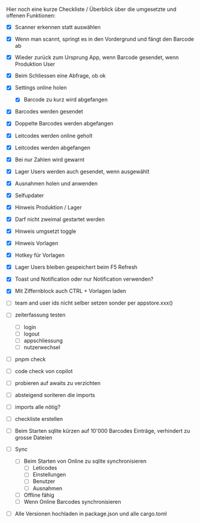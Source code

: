 Hier noch eine kurze Checkliste / Überblick über die umgesetzte und offenen Funktionen:
* [x] Scanner erkennen statt auswählen
* [x] Wenn man scannt, springt es in den Vordergrund und fängt den Barcode ab
* [x] Wieder zurück zum Ursprung App, wenn Barcode gesendet, wenn Produktion User
* [x] Beim Schliessen eine Abfrage, ob ok
* [x] Settings online holen 
    - [x] Barcode zu kurz wird abgefangen
* [x] Barcodes werden gesendet
* [x] Doppelte Barcodes werden abgefangen
* [x] Leitcodes werden online geholt
* [x] Leitcodes werden abgefangen
* [x] Bei nur Zahlen wird gewarnt
* [x] Lager Users werden auch gesendet, wenn ausgewählt
* [x] Ausnahmen holen und anwenden
* [x] Selfupdater
* [x] Hinweis Produktion / Lager
* [x] Darf nicht zweimal gestartet werden
* [x] Hinweis umgsetzt toggle
* [x] Hinweis Vorlagen
* [x] Hotkey für Vorlagen
* [x] Lager Users bleiben gespeichert beim F5 Refresh
* [x] Toast und Notification oder nur Notification verwenden?
* [x] Mit Ziffernblock auch CTRL + Vorlagen laden
* [ ] team and  user ids nicht selber setzen sonder per appstore.xxx()
* [ ] zeiterfassung testen
    * [ ] login
    * [ ] logout
    * [ ] appschliessung
    * [ ] nutzerwechsel

* [ ] pnpm check
* [ ] code check von copilot
* [ ] probieren auf awaits zu verzichten
* [ ] absteigend soriteren die imports
* [ ] imports alle nötig?
* [ ] checkliste erstellen

* [ ] Beim Starten sqlite kürzen auf 10'000 Barcodes Einträge, verhindert zu grosse Dateien
* [ ] Sync
    - [ ] Beim Starten von Online zu sqlite synchronisieren
        - [ ] Leticodes
        - [ ] Einstellungen
        - [ ] Benutzer
        - [ ] Ausnahmen
    - [ ] Offline fähig
    - [ ] Wenn Online Barcodes synchronisieren
* [ ] Alle Versionen hochladen in package.json und alle cargo.toml

